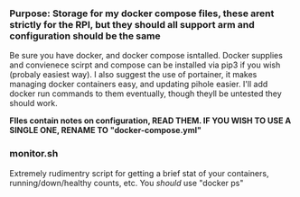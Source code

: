 ### Purpose: Storage for my docker compose files, these arent strictly for the RPI, but they should all support arm and configuration should be the same

Be sure you have docker, and docker compose isntalled. Docker supplies and convienece scirpt and compose can be installed via pip3 if you wish (probaly easiest way).
I also suggest the use of portainer, it makes managing docker containers easy, and updating pihole easier. I'll add docker run commands to them eventually, though theyll be untested they should work.

**FIles contain notes on configuration, READ THEM. IF YOU WISH TO USE A SINGLE ONE, RENAME TO "docker-compose.yml"**

### monitor.sh
Extremely rudimentry script for getting a brief stat of your containers, running/down/healthy counts, etc. You *should* use "docker ps"
